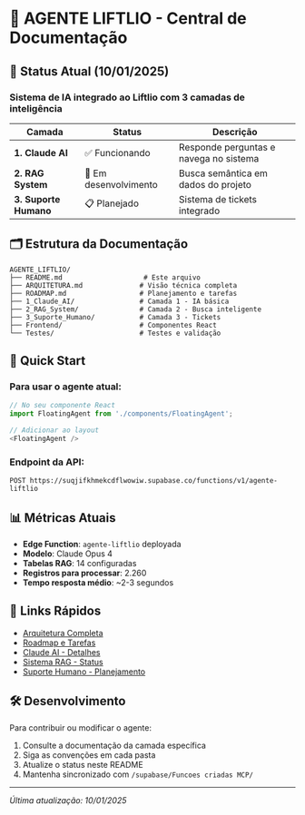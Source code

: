 # 🤖 AGENTE LIFTLIO - Central de Documentação

## 📍 Status Atual (10/01/2025)

### Sistema de IA integrado ao Liftlio com 3 camadas de inteligência

| Camada | Status | Descrição |
|--------|--------|-----------|
| **1. Claude AI** | ✅ Funcionando | Responde perguntas e navega no sistema |
| **2. RAG System** | 🔄 Em desenvolvimento | Busca semântica em dados do projeto |
| **3. Suporte Humano** | 📋 Planejado | Sistema de tickets integrado |

## 🗂️ Estrutura da Documentação

```
AGENTE_LIFTLIO/
├── README.md                    # Este arquivo
├── ARQUITETURA.md              # Visão técnica completa
├── ROADMAP.md                  # Planejamento e tarefas
├── 1_Claude_AI/                # Camada 1 - IA básica
├── 2_RAG_System/               # Camada 2 - Busca inteligente
├── 3_Suporte_Humano/           # Camada 3 - Tickets
├── Frontend/                   # Componentes React
└── Testes/                     # Testes e validação
```

## 🚀 Quick Start

### Para usar o agente atual:
```javascript
// No seu componente React
import FloatingAgent from './components/FloatingAgent';

// Adicionar ao layout
<FloatingAgent />
```

### Endpoint da API:
```
POST https://suqjifkhmekcdflwowiw.supabase.co/functions/v1/agente-liftlio
```

## 📊 Métricas Atuais

- **Edge Function**: `agente-liftlio` deployada
- **Modelo**: Claude Opus 4
- **Tabelas RAG**: 14 configuradas
- **Registros para processar**: 2.260
- **Tempo resposta médio**: ~2-3 segundos

## 🔗 Links Rápidos

- [Arquitetura Completa](./ARQUITETURA.md)
- [Roadmap e Tarefas](./ROADMAP.md)
- [Claude AI - Detalhes](./1_Claude_AI/README.md)
- [Sistema RAG - Status](./2_RAG_System/README.md)
- [Suporte Humano - Planejamento](./3_Suporte_Humano/README.md)

## 🛠️ Desenvolvimento

Para contribuir ou modificar o agente:

1. Consulte a documentação da camada específica
2. Siga as convenções em cada pasta
3. Atualize o status neste README
4. Mantenha sincronizado com `/supabase/Funcoes criadas MCP/`

---

*Última atualização: 10/01/2025*